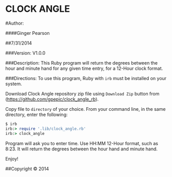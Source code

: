 CLOCK ANGLE
=======================================

#Author:

####Ginger Pearson

##7/31/2014

###Version:
V1.0.0

###Description:
This Ruby program will return the degrees between the hour and minute hand for any given time entry, for a 12-Hour clock format.

###Directions:
To use this program, Ruby with `irb` must be installed on your system.

Download Clock Angle repository zip file using `Download Zip` button from (https://github.com/gpepic/clock_angle_rb).

Copy file to `directory` of your choice.  From your command line, in the same directory, enter the following:

```ruby
$ irb
irb:> require '.lib/clock_angle.rb'
irb:> clock_angle
```

Program will ask you to enter time.  Use HH:MM 12-Hour format, such as 8:23.  It will return the degrees between the hour hand and minute hand.

Enjoy!

##Copyright © 2014
